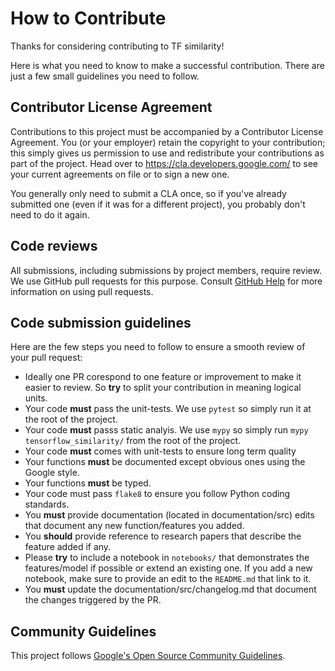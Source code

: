 # How to Contribute
Thanks for considering contributing to TF similarity!

Here is what you need to know to make a successful contribution. There are
just a few small guidelines you need to follow.

## Contributor License Agreement

Contributions to this project must be accompanied by a Contributor License
Agreement. You (or your employer) retain the copyright to your contribution;
this simply gives us permission to use and redistribute your contributions as
part of the project. Head over to <https://cla.developers.google.com/> to see
your current agreements on file or to sign a new one.

You generally only need to submit a CLA once, so if you've already submitted one
(even if it was for a different project), you probably don't need to do it
again.

## Code reviews

All submissions, including submissions by project members, require review. We
use GitHub pull requests for this purpose. Consult
[GitHub Help](https://help.github.com/articles/about-pull-requests/) for more
information on using pull requests.

## Code submission guidelines

Here are the few steps you need to follow to ensure a smooth review of your
pull request:

- Ideally one PR corespond to one feature or improvement to make it easier to
  review. So **try** to split your contribution in meaning logical units.
- Your code **must** pass the unit-tests. We use `pytest` so simply run it at the root of the project.
- Your code **must** passs static analyis. We use `mypy` so simply run `mypy tensorflow_similarity/` from the root of the project.
- Your code **must** comes with unit-tests to ensure long term quality
- Your functions **must** be documented except obvious ones using the Google style.
- Your functions **must** be typed.
- Your code must pass `flake8` to ensure you follow Python coding standards.
- You **must** provide documentation (located in documentation/src) edits that document any new function/features you added.
- You **should** provide reference to research papers that describe the feature added if any.
- Please **try** to include a notebook in `notebooks/` that demonstrates the features/model if possible or extend an existing one. If you add a new notebook, make sure to provide an edit to the `README.md` that link to it.
- You **must** update the documentation/src/changelog.md that document the changes triggered by the PR.



## Community Guidelines

This project follows
[Google's Open Source Community Guidelines](https://opensource.google/conduct/).
